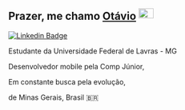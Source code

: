 ## Prazer, me chamo [Otávio](https://github.com/otaviosbampato/) <img src="https://flagpedia.net/data/flags/h80/br.png" alt="Brazil Flag" width="30" height="20" style="vertical-align: middle; margin-top: -15px;">

[![Linkedin Badge](https://img.shields.io/badge/-LinkedIn-0e76a8?style=flat-square&logo=Linkedin&logoColor=white)](https://www.linkedin.com/in/otavio-sbampato/)

Estudante da Universidade Federal de Lavras - MG

Desenvolvedor mobile pela Comp Júnior,

Em constante busca pela evolução,

de Minas Gerais, Brasil <span>&#x1f1e7;&#x1f1f7;</span>
